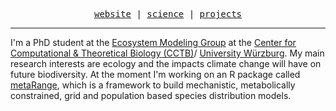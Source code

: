 <p align="center">
  <samp>
    <a href="https://srfall.github.io">website</a> |
    <a href="https://orcid.org/0000-0002-9939-4219">science</a> |
    <a href="https://srfall.github.io/index.html#projects">projects</a>
  </samp>
</p>

---

I'm a PhD student at the [Ecosystem Modeling Group](https://www.biozentrum.uni-wuerzburg.de/cctb/research/ecosystem-modeling/) at the [Center for Computational & Theoretical Biology (CCTB)](https://www.biozentrum.uni-wuerzburg.de/cctb/cctb/)/ [University Würzburg](https://www.uni-wuerzburg.de). My main research interests are ecology and the impacts climate change will have on future biodiversity. At the moment I'm working on an R package called [metaRange](https://metarange.github.io/), which is a framework to build mechanistic, metabolically constrained, grid and population based species distribution models.

